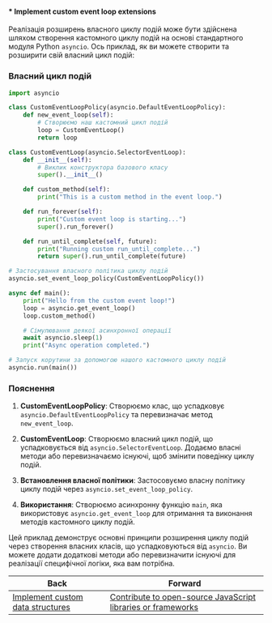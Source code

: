 #### * Implement custom event loop extensions

Реалізація розширень власного циклу подій може бути здійснена шляхом створення кастомного циклу подій на основі стандартного модуля Python `asyncio`. Ось приклад, як ви можете створити та розширити свій власний цикл подій:

### Власний цикл подій

```python
import asyncio

class CustomEventLoopPolicy(asyncio.DefaultEventLoopPolicy):
    def new_event_loop(self):
        # Створюємо наш кастомний цикл подій
        loop = CustomEventLoop()
        return loop

class CustomEventLoop(asyncio.SelectorEventLoop):
    def __init__(self):
        # Виклик конструктора базового класу
        super().__init__()

    def custom_method(self):
        print("This is a custom method in the event loop.")

    def run_forever(self):
        print("Custom event loop is starting...")
        super().run_forever()

    def run_until_complete(self, future):
        print("Running custom run_until_complete...")
        return super().run_until_complete(future)

# Застосування власного політика циклу подій
asyncio.set_event_loop_policy(CustomEventLoopPolicy())

async def main():
    print("Hello from the custom event loop!")
    loop = asyncio.get_event_loop()
    loop.custom_method()

    # Сімулювання деякої асинхронної операції
    await asyncio.sleep(1)
    print("Async operation completed.")

# Запуск корутини за допомогою нашого кастомного циклу подій
asyncio.run(main())
```

### Пояснення

1. **CustomEventLoopPolicy**: Створюємо клас, що успадковує `asyncio.DefaultEventLoopPolicy` та перевизначає метод `new_event_loop`.

2. **CustomEventLoop**: Створюємо власний цикл подій, що успадковується від `asyncio.SelectorEventLoop`. Додаємо власні методи або перевизначаємо існуючі, щоб змінити поведінку циклу подій.

3. **Встановлення власної політики**: Застосовуємо власну політику циклу подій через `asyncio.set_event_loop_policy`.

4. **Використання**: Створюємо асинхронну функцію `main`, яка використовує `asyncio.get_event_loop` для отримання та виконання методів кастомного циклу подій.

Цей приклад демонструє основні принципи розширення циклу подій через створення власних класів, що успадковуються від `asyncio`. Ви можете додати додаткові методи або перевизначити існуючі для реалізації специфічної логіки, яка вам потрібна.

| Back | Forward |
|---|---|
| [Implement custom data structures](/ua/senior/javascript/implement-custom-data-structures.md)  | [Contribute to open-source JavaScript libraries or frameworks](/ua/senior/javascript/contribute-to-opensource-javascript.md) |